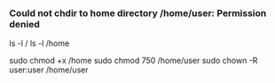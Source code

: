 ### Could not chdir to home directory /home/user: Permission denied


ls -l /
ls -l /home

sudo chmod +x /home
sudo chmod 750 /home/user
sudo chown -R user:user /home/user
